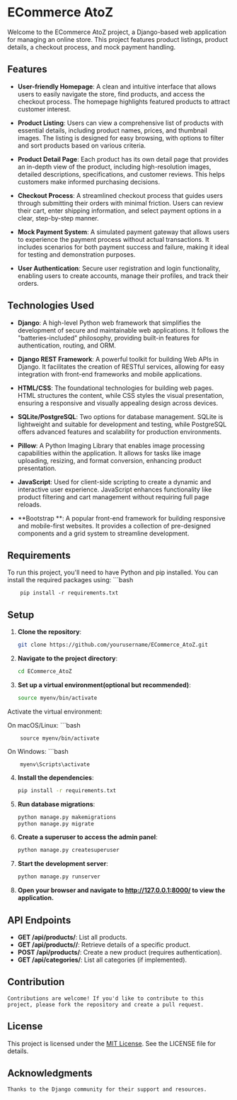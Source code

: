 # ECommerce AtoZ

Welcome to the ECommerce AtoZ project, a Django-based web application for managing an online store. This project features product listings, product details, a checkout process, and mock payment handling.

## Features

- **User-friendly Homepage**: A clean and intuitive interface that allows users to easily navigate the store, find products, and access the checkout process. The homepage highlights featured products to attract customer interest.

- **Product Listing**: Users can view a comprehensive list of products with essential details, including product names, prices, and thumbnail images. The listing is designed for easy browsing, with options to filter and sort products based on various criteria.

- **Product Detail Page**: Each product has its own detail page that provides an in-depth view of the product, including high-resolution images, detailed descriptions, specifications, and customer reviews. This helps customers make informed purchasing decisions.

- **Checkout Process**: A streamlined checkout process that guides users through submitting their orders with minimal friction. Users can review their cart, enter shipping information, and select payment options in a clear, step-by-step manner.

- **Mock Payment System**: A simulated payment gateway that allows users to experience the payment process without actual transactions. It includes scenarios for both payment success and failure, making it ideal for testing and demonstration purposes.

- **User Authentication**: Secure user registration and login functionality, enabling users to create accounts, manage their profiles, and track their orders.

## Technologies Used

- **Django**: A high-level Python web framework that simplifies the development of secure and maintainable web applications. It follows the "batteries-included" philosophy, providing built-in features for authentication, routing, and ORM.

- **Django REST Framework**: A powerful toolkit for building Web APIs in Django. It facilitates the creation of RESTful services, allowing for easy integration with front-end frameworks and mobile applications.

- **HTML/CSS**: The foundational technologies for building web pages. HTML structures the content, while CSS styles the visual presentation, ensuring a responsive and visually appealing design across devices.

- **SQLite/PostgreSQL**: Two options for database management. SQLite is lightweight and suitable for development and testing, while PostgreSQL offers advanced features and scalability for production environments.

- **Pillow**: A Python Imaging Library that enables image processing capabilities within the application. It allows for tasks like image uploading, resizing, and format conversion, enhancing product presentation.

- **JavaScript**: Used for client-side scripting to create a dynamic and interactive user experience. JavaScript enhances functionality like product filtering and cart management without requiring full page reloads.

- **Bootstrap **: A popular front-end framework for building responsive and mobile-first websites. It provides a collection of pre-designed components and a grid system to streamline development.

## Requirements

To run this project, you'll need to have Python and pip installed. You can install the required packages using:
    ```bash
    
        pip install -r requirements.txt

## Setup

1. **Clone the repository**:
   ```bash
   git clone https://github.com/yourusername/ECommerce_AtoZ.git

2. **Navigate to the project directory**:
    ```bash
    cd ECommerce_AtoZ

3. **Set up a virtual environment(optional but recommended)**:
    ```bash
    source myenv/bin/activate
    
Activate the virtual environment:

On macOS/Linux:
    ```bash
        
        source myenv/bin/activate

On Windows:
    ```bash
        
        myenv\Scripts\activate

4. **Install the dependencies**:
    ```bash
    pip install -r requirements.txt

5. **Run database migrations**:
    ```bash
    python manage.py makemigrations
    python manage.py migrate

6. **Create a superuser to access the admin panel**:
    ```bash
    python manage.py createsuperuser

7. **Start the development server**:
    ```bash
    python manage.py runserver

8. **Open your browser and navigate to http://127.0.0.1:8000/ to view the application.**

## API Endpoints
- **GET /api/products/**: List all products.
- **GET /api/products/<id>/**: Retrieve details of a specific product.
- **POST /api/products/**: Create a new product (requires authentication).
- **GET /api/categories/**: List all categories (if implemented).

## Contribution
    Contributions are welcome! If you'd like to contribute to this project, please fork the repository and create a pull request.

## License

This project is licensed under the [MIT License](LICENSE). See the LICENSE file for details.


## Acknowledgments
    Thanks to the Django community for their support and resources.
